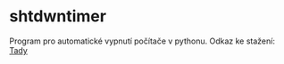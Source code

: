 # shtdwntimer
Program pro automatické vypnutí počítače v pythonu.
Odkaz ke stažení: [Tady](https://www.google.chttps://uloz.to/file/uq5Z8dDaJsQ9/nacasovane-vypnuti-exe#!ZGxjAmR2Zwx2MTL4ZwZ5ZmZ5AwL4ZQyEp0cDYzIJnSIhIJIxZD==om)

